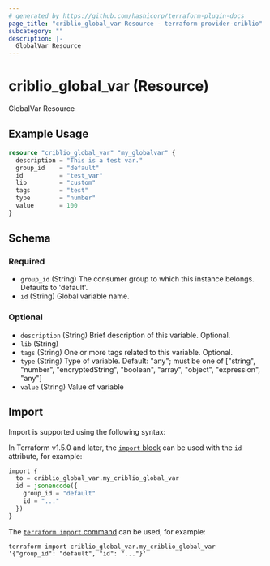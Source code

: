 ```yaml
---
# generated by https://github.com/hashicorp/terraform-plugin-docs
page_title: "criblio_global_var Resource - terraform-provider-criblio"
subcategory: ""
description: |-
  GlobalVar Resource
---
```


# criblio_global_var (Resource)

GlobalVar Resource

## Example Usage

```terraform
resource "criblio_global_var" "my_globalvar" {
  description = "This is a test var."
  group_id    = "default"
  id          = "test_var"
  lib         = "custom"
  tags        = "test"
  type        = "number"
  value       = 100
}
```

<!-- schema generated by tfplugindocs -->
## Schema

### Required

- `group_id` (String) The consumer group to which this instance belongs. Defaults to 'default'.
- `id` (String) Global variable name.

### Optional

- `description` (String) Brief description of this variable. Optional.
- `lib` (String)
- `tags` (String) One or more tags related to this variable. Optional.
- `type` (String) Type of variable. Default: "any"; must be one of ["string", "number", "encryptedString", "boolean", "array", "object", "expression", "any"]
- `value` (String) Value of variable

## Import

Import is supported using the following syntax:

In Terraform v1.5.0 and later, the [`import` block](https://developer.hashicorp.com/terraform/language/import) can be used with the `id` attribute, for example:

```terraform
import {
  to = criblio_global_var.my_criblio_global_var
  id = jsonencode({
    group_id = "default"
    id = "..."
  })
}
```

The [`terraform import` command](https://developer.hashicorp.com/terraform/cli/commands/import) can be used, for example:

```shell
terraform import criblio_global_var.my_criblio_global_var '{"group_id": "default", "id": "..."}'
```
